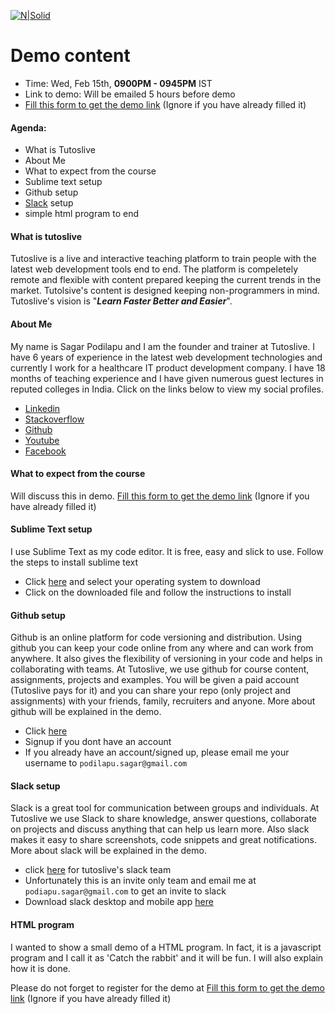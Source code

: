[![N|Solid](http://www.tutoslive.com/img/logo_caption.png)](https://tutoslive.com)

# Demo content
-   Time: Wed, Feb 15th, **0900PM - 0945PM** IST
-   Link to demo: Will be emailed 5 hours before demo
-   [Fill this form to get the demo link](https://goo.gl/forms/qrDFFKTaGQadzorj1) (Ignore if you have already filled it)

#### Agenda:
- What is Tutoslive
- About Me
- What to expect from the course
- Sublime text setup
- Github setup
- [Slack](./content#slack) setup
- simple html program to end

#### What is tutoslive
Tutoslive is a live and interactive teaching platform to train people with the latest web development tools end to end. The platform is compeletely remote and flexible with content prepared keeping the current trends in the market. Tutolsive's content is designed keeping non-programmers in mind. Tutoslive's vision is "**_Learn Faster Better and Easier_**".

#### About Me
My name is Sagar Podilapu and I am the founder and trainer at Tutoslive. I have 6 years of experience in the latest web development technologies and currently I work for a healthcare IT product development company. I have 18 months of teaching experience and I have given numerous guest lectures in reputed colleges in India. Click on the links below to view my social profiles.
- [Linkedin](https://in.linkedin.com/in/sagarpodilapu)
- [Stackoverflow](http://stackoverflow.com/users/2017250/spod)
- [Github](https://github.com/sagarpodilapu)
- [Youtube](https://www.youtube.com/user/tutoslivideos)
- [Facebook](https://www.facebook.com/groups/tutoslive/)

#### What to expect from the course
Will discuss this in demo. [Fill this form to get the demo link](https://goo.gl/forms/qrDFFKTaGQadzorj1) (Ignore if you have already filled it)

#### Sublime Text setup
I use Sublime Text as my code editor. It is free, easy and slick to use. Follow the steps to install sublime text
- Click [here](https://www.sublimetext.com/3) and select your operating system to download
- Click on the downloaded file and follow the instructions to install

#### Github setup
Github is an online platform for code versioning and distribution. Using github you can keep your code online from any where and can work from anywhere. It also gives the flexibility of versioning in your code and helps in collaborating with teams. At Tutoslive, we use github for course content, assignments, projects and examples.
You will be given a paid account (Tutoslive pays for it) and you can share your repo (only project and assignments) with your friends, family, recruiters and anyone.
More about github will be explained in the demo.
- Click [here](https://github.com/)
- Signup if you dont have an account
- If you already have an account/signed up, please email me your username to `podilapu.sagar@gmail.com`

#### Slack setup
Slack is a great tool for communication between groups and individuals. At Tutoslive we use Slack to share knowledge, answer questions, collaborate on projects and discuss anything that can help us learn more. Also slack makes it easy to share screenshots, code snippets and great notifications. More about slack will be explained in the demo.
- click [here](https://tutoslive.slack.com/) for tutoslive's slack team
- Unfortunately this is an invite only team and email me at `podiapu.sagar@gmail.com` to get an invite to slack
- Download slack desktop and mobile app [here](https://slack.com/downloads)

#### HTML program
I wanted to show a small demo of a HTML program. In fact, it is a javascript program and I call it as 'Catch the rabbit' and it will be fun. I will also explain how it is done.

Please do not forget to register for the demo at [Fill this form to get the demo link](https://goo.gl/forms/qrDFFKTaGQadzorj1) (Ignore if you have already filled it)

